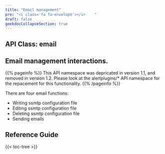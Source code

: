 ```yaml
---
title: "Email management"
pre: "<i class='fa fa-envelope'></i>	"
draft: false
geekdocCollapseSection: true
---
```


## API Class: email
## Email management interactions.

{{% pageinfo %}}
This API namespace was depricated in version 1.1, and removed in version 1.2. 
Please look at the alertplugins/* API namespace for the repacement for this functionality.
{{% /pageinfo %}}

There are four email functions:

 * Writing ssmtp configuration file
 * Editing ssmtp configuration file
 * Deleting ssmtp configuration file
 * Sending emails

## Reference Guide

{{< toc-tree >}}
